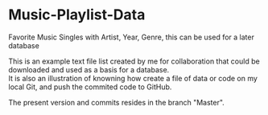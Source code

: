 # Music-Playlist-Data
Favorite Music Singles with Artist, Year, Genre, this can be used for a later database

This is an example text file list created by me for collaboration that could be downloaded and used as a basis for a database.  
It is also an illustration of knowning how create a file of data or code on my local Git, and push the commited code to GitHub.

The present version and commits resides in the branch "Master".

